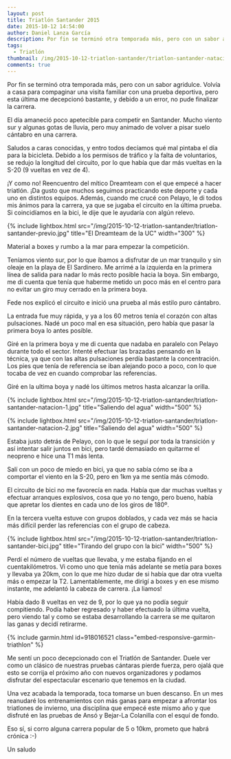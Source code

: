 ```yaml
---
layout: post
title: Triatlón Santander 2015
date: 2015-10-12 14:54:00
author: Daniel Lanza García
description: Por fin se terminó otra temporada más, pero con un sabor agridulce. Volvía a casa para compaginar una visita familiar con una prueba deportiva, pero esta última me decepcionó bastante, y debido a un error, no pude finalizar la carrera.
tags:
  - Triatlón
thumbnail: /img/2015-10-12-triatlon-santander/triatlon-santander-natacion-1.jpg
comments: true
---
```


Por fin se terminó otra temporada más, pero con un sabor agridulce. Volvía a casa para compaginar una visita familiar con una prueba deportiva, pero esta última me decepcionó bastante, y debido a un error, no pude finalizar la carrera.

El día amaneció poco apetecible para competir en Santander. Mucho viento sur y algunas gotas de lluvia, pero muy animado de volver a pisar suelo cántabro en una carrera.

Saludos a caras conocidas, y entro todos decíamos qué mal pintaba el día para la bicicleta. Debido a los permisos de tráfico y la falta de voluntarios, se redujo la longitud del circuito, por lo que había que dar más vueltas en la S-20 (9 vueltas en vez de 4).

¡Y como no! Reencuentro del mítico Dreamteam con el que empecé a hacer triatlón. ¡Da gusto que muchos seguimos practicando este deporte y cada uno en distintos equipos. Además, cuando me crucé con Pelayo, le di todos mis ánimos para la carrera, ya que se jugaba el circuito en la última prueba. Si coincidíamos en la bici, le dije que le ayudaría con algún relevo.

{% include lightbox.html src="/img/2015-10-12-triatlon-santander/triatlon-santander-previo.jpg" title="El Dreamteam de la UC" width="300" %}

Material a boxes y rumbo a la mar para empezar la competición.

Teníamos viento sur, por lo que íbamos a disfrutar de un mar tranquilo y sin oleaje en la playa de El Sardinero. Me arrimé a la izquierda en la primera línea de salida para nadar lo más recto posible hacia la boya. Sin embargo, me di cuenta que tenía que haberme metido un poco más en el centro para no evitar un giro muy cerrado en la primera boya.

Fede nos explicó el circuito e inició una prueba al más estilo puro cántabro.

La entrada fue muy rápida, y ya a los 60 metros tenía el corazón con altas pulsaciones. Nadé un poco mal en esa situación, pero había que pasar la primera boya lo antes posible.

Giré en la primera boya y me di cuenta que nadaba en paralelo con Pelayo durante todo el sector. Intenté efectuar las brazadas pensando en la técnica, ya que con las altas pulsaciones perdía bastante la concentración. Los pies que tenía de referencia se iban alejando poco a poco, con lo que tocaba de vez en cuando comprobar las referencias.

Giré en la ultima boya y nadé los últimos metros hasta alcanzar la orilla.

{% include lightbox.html src="/img/2015-10-12-triatlon-santander/triatlon-santander-natacion-1.jpg" title="Saliendo del agua" width="500" %}

{% include lightbox.html src="/img/2015-10-12-triatlon-santander/triatlon-santander-natacion-2.jpg" title="Saliendo del agua" width="500" %}

Estaba justo detrás de Pelayo, con lo que le seguí por toda la transición y así intentar salir juntos en bici, pero tardé demasiado en quitarme el neopreno e hice una T1 más lenta.

Salí con un poco de miedo en bici, ya que no sabía cómo se iba a comportar el viento en la S-20, pero en 1km ya me sentía más cómodo.

El circuito de bici no me favorecía en nada. Había que dar muchas vueltas y efectuar arranques explosivos, cosa que yo no tengo, pero bueno, había que apretar los dientes en cada uno de los giros de 180º.

En la tercera vuelta estuve con grupos doblados, y cada vez más se hacia más difícil perder las referencias con el grupo de cabeza.

{% include lightbox.html src="/img/2015-10-12-triatlon-santander/triatlon-santander-bici.jpg" title="Tirando del grupo con la bici" width="500" %}

Perdí el número de vueltas que llevaba, y me estaba fijando en el cuentakilómetros. Vi como uno que tenía más adelante se metía para boxes y llevaba ya 20km, con lo que me hizo dudar de si había que dar otra vuelta más o empezar la T2. Lamentablemente, me dirigí a boxes y en ese mismo instante, me adelantó la cabeza de carrera. ¡La liamos!

Había dado 8 vueltas en vez de 9, por lo que ya no podía seguir compitiendo. Podía haber regresado y haber efectuado la última vuelta, pero viendo tal y como se estaba desarrollando la carrera se me quitaron las ganas y decidí retirarme.

{% include garmin.html id=918016521 class="embed-responsive-garmin-triathlon" %}

Me sentí un poco decepcionado con el Triatlón de Santander. Duele ver como un clásico de nuestras pruebas cántaras pierde fuerza, pero ojalá que esto se corrija el próximo año con nuevos organizadores y podamos disfrutar del espectacular escenario que tenemos en la ciudad.

Una vez acabada la temporada, toca tomarse un buen descanso. En un mes reanudaré los entrenamientos con más ganas para empezar a afrontar los triatlones de invierno, una disciplina que empecé este mismo año y que disfruté en las pruebas de Ansó y Bejar-La Colanilla con el esquí de fondo.

Eso sí, si corro alguna carrera popular de 5 o 10km, prometo que habrá crónica :-)

Un saludo
